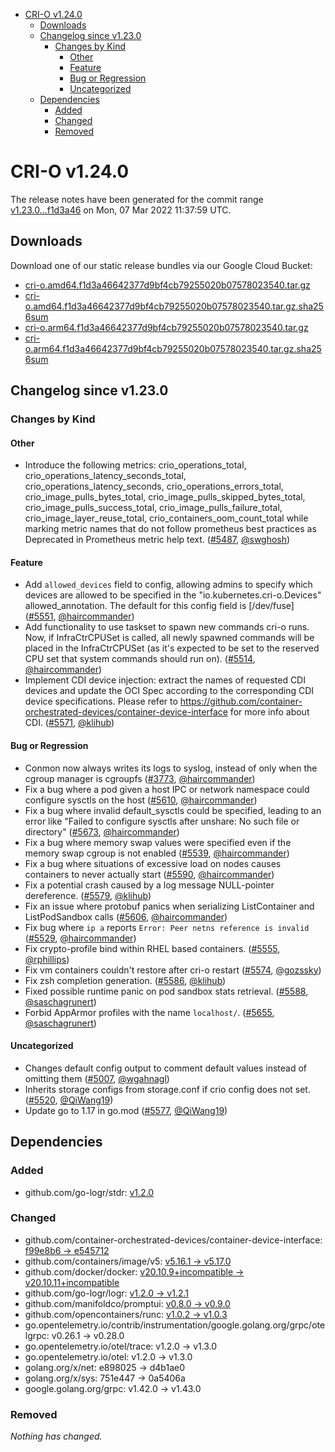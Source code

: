 - [CRI-O v1.24.0](#cri-o-v1240)
  - [Downloads](#downloads)
  - [Changelog since v1.23.0](#changelog-since-v1230)
    - [Changes by Kind](#changes-by-kind)
      - [Other](#other)
      - [Feature](#feature)
      - [Bug or Regression](#bug-or-regression)
      - [Uncategorized](#uncategorized)
  - [Dependencies](#dependencies)
    - [Added](#added)
    - [Changed](#changed)
    - [Removed](#removed)

# CRI-O v1.24.0

The release notes have been generated for the commit range
[v1.23.0...f1d3a46](https://github.com/cri-o/cri-o/compare/v1.23.0...f1d3a46642377d9bf4cb79255020b07578023540) on Mon, 07 Mar 2022 11:37:59 UTC.

## Downloads

Download one of our static release bundles via our Google Cloud Bucket:

- [cri-o.amd64.f1d3a46642377d9bf4cb79255020b07578023540.tar.gz](https://storage.googleapis.com/cri-o/artifacts/cri-o.amd64.f1d3a46642377d9bf4cb79255020b07578023540.tar.gz)
- [cri-o.amd64.f1d3a46642377d9bf4cb79255020b07578023540.tar.gz.sha256sum](https://storage.googleapis.com/cri-o/artifacts/cri-o.amd64.f1d3a46642377d9bf4cb79255020b07578023540.tar.gz.sha256sum)
- [cri-o.arm64.f1d3a46642377d9bf4cb79255020b07578023540.tar.gz](https://storage.googleapis.com/cri-o/artifacts/cri-o.arm64.f1d3a46642377d9bf4cb79255020b07578023540.tar.gz)
- [cri-o.arm64.f1d3a46642377d9bf4cb79255020b07578023540.tar.gz.sha256sum](https://storage.googleapis.com/cri-o/artifacts/cri-o.arm64.f1d3a46642377d9bf4cb79255020b07578023540.tar.gz.sha256sum)

## Changelog since v1.23.0

### Changes by Kind

#### Other
 - Introduce the following metrics:
  crio_operations_total, crio_operations_latency_seconds_total, crio_operations_latency_seconds,
  crio_operations_errors_total, crio_image_pulls_bytes_total,
  crio_image_pulls_skipped_bytes_total,
  crio_image_pulls_success_total, crio_image_pulls_failure_total,
  crio_image_layer_reuse_total, crio_containers_oom_count_total
  while marking metric names that do not follow prometheus best practices as Deprecated in Prometheus metric help text. ([#5487](https://github.com/cri-o/cri-o/pull/5487), [@swghosh](https://github.com/swghosh))

#### Feature
 - Add `allowed_devices` field to config, allowing admins to specify which devices are allowed to be specified in the "io.kubernetes.cri-o.Devices" allowed_annotation. The default for this config field is [/dev/fuse] ([#5551](https://github.com/cri-o/cri-o/pull/5551), [@haircommander](https://github.com/haircommander))
 - Add functionality to use taskset to spawn new commands cri-o runs. Now, if InfraCtrCPUSet is called, all newly spawned commands will be placed in the InfraCtrCPUSet (as it's expected to be set to the reserved CPU set that system commands should run on). ([#5514](https://github.com/cri-o/cri-o/pull/5514), [@haircommander](https://github.com/haircommander))
 - Implement CDI device injection: extract the names of requested CDI devices and update
  the OCI Spec according to the corresponding CDI device specifications. Please refer to
  https://github.com/container-orchestrated-devices/container-device-interface for more
  info about CDI. ([#5571](https://github.com/cri-o/cri-o/pull/5571), [@klihub](https://github.com/klihub))

#### Bug or Regression
 - Conmon now always writes its logs to syslog, instead of only when the cgroup manager is cgroupfs ([#3773](https://github.com/cri-o/cri-o/pull/3773), [@haircommander](https://github.com/haircommander))
 - Fix a bug where a pod given a host IPC or network namespace could configure sysctls on the host ([#5610](https://github.com/cri-o/cri-o/pull/5610), [@haircommander](https://github.com/haircommander))
 - Fix a bug where invalid default_sysctls could be specified, leading to an error like "Failed to configure sysctls after unshare: No such file or directory" ([#5673](https://github.com/cri-o/cri-o/pull/5673), [@haircommander](https://github.com/haircommander))
 - Fix a bug where memory swap values were specified even if the memory swap cgroup is not enabled ([#5539](https://github.com/cri-o/cri-o/pull/5539), [@haircommander](https://github.com/haircommander))
 - Fix a bug where situations of excessive load on nodes causes containers to never actually start ([#5590](https://github.com/cri-o/cri-o/pull/5590), [@haircommander](https://github.com/haircommander))
 - Fix a potential crash caused by a log message NULL-pointer dereference. ([#5579](https://github.com/cri-o/cri-o/pull/5579), [@klihub](https://github.com/klihub))
 - Fix an issue where protobuf panics when serializing ListContainer and ListPodSandbox calls ([#5606](https://github.com/cri-o/cri-o/pull/5606), [@haircommander](https://github.com/haircommander))
 - Fix bug where `ip a` reports `Error: Peer netns reference is invalid` ([#5529](https://github.com/cri-o/cri-o/pull/5529), [@haircommander](https://github.com/haircommander))
 - Fix crypto-profile bind within RHEL based containers. ([#5555](https://github.com/cri-o/cri-o/pull/5555), [@rphillips](https://github.com/rphillips))
 - Fix vm containers couldn't restore after cri-o restart ([#5574](https://github.com/cri-o/cri-o/pull/5574), [@gozssky](https://github.com/gozssky))
 - Fix zsh completion generation. ([#5586](https://github.com/cri-o/cri-o/pull/5586), [@klihub](https://github.com/klihub))
 - Fixed possible runtime panic on pod sandbox stats retrieval. ([#5588](https://github.com/cri-o/cri-o/pull/5588), [@saschagrunert](https://github.com/saschagrunert))
 - Forbid AppArmor profiles with the name `localhost/`. ([#5655](https://github.com/cri-o/cri-o/pull/5655), [@saschagrunert](https://github.com/saschagrunert))

#### Uncategorized
 - Changes default config output to comment default values instead of omitting them ([#5007](https://github.com/cri-o/cri-o/pull/5007), [@wgahnagl](https://github.com/wgahnagl))
 - Inherits storage configs from storage.conf if crio config does not set. ([#5520](https://github.com/cri-o/cri-o/pull/5520), [@QiWang19](https://github.com/QiWang19))
 - Update go to 1.17 in go.mod ([#5577](https://github.com/cri-o/cri-o/pull/5577), [@QiWang19](https://github.com/QiWang19))

## Dependencies

### Added
- github.com/go-logr/stdr: [v1.2.0](https://github.com/go-logr/stdr/tree/v1.2.0)

### Changed
- github.com/container-orchestrated-devices/container-device-interface: [f99e8b6 → e545712](https://github.com/container-orchestrated-devices/container-device-interface/compare/f99e8b6...e545712)
- github.com/containers/image/v5: [v5.16.1 → v5.17.0](https://github.com/containers/image/v5/compare/v5.16.1...v5.17.0)
- github.com/docker/docker: [v20.10.9+incompatible → v20.10.11+incompatible](https://github.com/docker/docker/compare/v20.10.9...v20.10.11)
- github.com/go-logr/logr: [v1.2.0 → v1.2.1](https://github.com/go-logr/logr/compare/v1.2.0...v1.2.1)
- github.com/manifoldco/promptui: [v0.8.0 → v0.9.0](https://github.com/manifoldco/promptui/compare/v0.8.0...v0.9.0)
- github.com/opencontainers/runc: [v1.0.2 → v1.0.3](https://github.com/opencontainers/runc/compare/v1.0.2...v1.0.3)
- go.opentelemetry.io/contrib/instrumentation/google.golang.org/grpc/otelgrpc: v0.26.1 → v0.28.0
- go.opentelemetry.io/otel/trace: v1.2.0 → v1.3.0
- go.opentelemetry.io/otel: v1.2.0 → v1.3.0
- golang.org/x/net: e898025 → d4b1ae0
- golang.org/x/sys: 751e447 → 0a5406a
- google.golang.org/grpc: v1.42.0 → v1.43.0

### Removed
_Nothing has changed._
